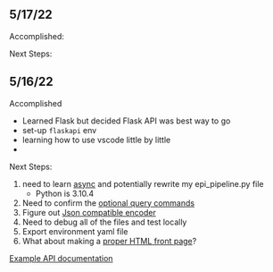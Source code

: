 ## 5/17/22
Accomplished:

Next Steps:


## 5/16/22
Accomplished
- Learned Flask but decided Flask API was best way to go
- set-up `flaskapi` env
- learning how to use vscode little by little
- 

Next Steps:
1. need to learn [async](https://fastapi.tiangolo.com/async/) and potentially rewrite my epi_pipeline.py file
    - Python is 3.10.4
2. Need to confirm the [optional query commands](https://fastapi.tiangolo.com/tutorial/query-params/)
3. Figure out [Json compatible encoder](https://fastapi.tiangolo.com/tutorial/encoder/)
4. Need to debug all of the files and test locally
5. Export environment yaml file
6. What about making a [proper HTML front page](https://rdip2.ncats.io/documentation.html)?

[Example API documentation](https://api.monarchinitiative.org/api/)
